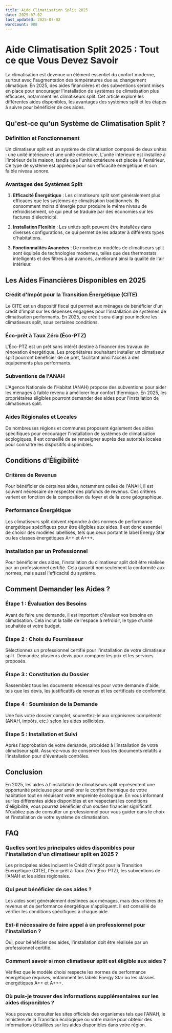 ```yaml
---
title: Aide Climatisation Split 2025
date: 2025-07-02
last_updated: 2025-07-02
wordcount: 908
---
```


# Aide Climatisation Split 2025 : Tout ce que Vous Devez Savoir

La climatisation est devenue un élément essentiel du confort moderne, surtout avec l'augmentation des températures due au changement climatique. En 2025, des aides financières et des subventions seront mises en place pour encourager l'installation de systèmes de climatisation plus efficaces, notamment les climatiseurs split. Cet article explore les différentes aides disponibles, les avantages des systèmes split et les étapes à suivre pour bénéficier de ces aides.

## Qu'est-ce qu'un Système de Climatisation Split ?

### Définition et Fonctionnement

Un climatiseur split est un système de climatisation composé de deux unités : une unité intérieure et une unité extérieure. L'unité intérieure est installée à l'intérieur de la maison, tandis que l'unité extérieure est placée à l'extérieur. Ce type de système est apprécié pour son efficacité énergétique et son faible niveau sonore.

### Avantages des Systèmes Split

1. **Efficacité Énergétique** : Les climatiseurs split sont généralement plus efficaces que les systèmes de climatisation traditionnels. Ils consomment moins d'énergie pour produire le même niveau de refroidissement, ce qui peut se traduire par des économies sur les factures d'électricité.

2. **Installation Flexible** : Les unités split peuvent être installées dans diverses configurations, ce qui permet de les adapter à différents types d'habitations.

3. **Fonctionnalités Avancées** : De nombreux modèles de climatiseurs split sont équipés de technologies modernes, telles que des thermostats intelligents et des filtres à air avancés, améliorant ainsi la qualité de l'air intérieur.

## Les Aides Financières Disponibles en 2025

### Crédit d'Impôt pour la Transition Énergétique (CITE)

Le CITE est un dispositif fiscal qui permet aux ménages de bénéficier d'un crédit d'impôt sur les dépenses engagées pour l'installation de systèmes de climatisation performants. En 2025, ce crédit sera élargi pour inclure les climatiseurs split, sous certaines conditions.

### Éco-prêt à Taux Zéro (Éco-PTZ)

L'Éco-PTZ est un prêt sans intérêt destiné à financer des travaux de rénovation énergétique. Les propriétaires souhaitant installer un climatiseur split pourront bénéficier de ce prêt, facilitant ainsi l'accès à des équipements plus performants.

### Subventions de l'ANAH

L'Agence Nationale de l'Habitat (ANAH) propose des subventions pour aider les ménages à faible revenu à améliorer leur confort thermique. En 2025, les propriétaires éligibles pourront demander des aides pour l'installation de climatiseurs split.

### Aides Régionales et Locales

De nombreuses régions et communes proposent également des aides spécifiques pour encourager l'installation de systèmes de climatisation écologiques. Il est conseillé de se renseigner auprès des autorités locales pour connaître les dispositifs disponibles.

## Conditions d'Éligibilité

### Critères de Revenus

Pour bénéficier de certaines aides, notamment celles de l'ANAH, il est souvent nécessaire de respecter des plafonds de revenus. Ces critères varient en fonction de la composition du foyer et de la zone géographique.

### Performance Énergétique

Les climatiseurs split doivent répondre à des normes de performance énergétique spécifiques pour être éligibles aux aides. Il est donc essentiel de choisir des modèles labellisés, tels que ceux portant le label Energy Star ou les classes énergétiques A++ et A+++.

### Installation par un Professionnel

Pour bénéficier des aides, l'installation du climatiseur split doit être réalisée par un professionnel certifié. Cela garantit non seulement la conformité aux normes, mais aussi l'efficacité du système.

## Comment Demander les Aides ?

### Étape 1 : Évaluation des Besoins

Avant de faire une demande, il est important d'évaluer vos besoins en climatisation. Cela inclut la taille de l'espace à refroidir, le type d'unité souhaitée et votre budget.

### Étape 2 : Choix du Fournisseur

Sélectionnez un professionnel certifié pour l'installation de votre climatiseur split. Demandez plusieurs devis pour comparer les prix et les services proposés.

### Étape 3 : Constitution du Dossier

Rassemblez tous les documents nécessaires pour votre demande d'aide, tels que les devis, les justificatifs de revenus et les certificats de conformité.

### Étape 4 : Soumission de la Demande

Une fois votre dossier complet, soumettez-le aux organismes compétents (ANAH, impôts, etc.) selon les aides sollicitées.

### Étape 5 : Installation et Suivi

Après l'approbation de votre demande, procédez à l'installation de votre climatiseur split. Assurez-vous de conserver tous les documents relatifs à l'installation pour d'éventuels contrôles.

## Conclusion

En 2025, les aides à l'installation de climatiseurs split représentent une opportunité précieuse pour améliorer le confort thermique de votre habitation tout en réduisant votre empreinte écologique. En vous informant sur les différentes aides disponibles et en respectant les conditions d'éligibilité, vous pourrez bénéficier d'un soutien financier significatif. N'oubliez pas de consulter un professionnel pour vous guider dans le choix et l'installation de votre système de climatisation.

## FAQ

### Quelles sont les principales aides disponibles pour l'installation d'un climatiseur split en 2025 ?

Les principales aides incluent le Crédit d'Impôt pour la Transition Énergétique (CITE), l'Éco-prêt à Taux Zéro (Éco-PTZ), les subventions de l'ANAH et les aides régionales.

### Qui peut bénéficier de ces aides ?

Les aides sont généralement destinées aux ménages, mais des critères de revenus et de performance énergétique s'appliquent. Il est conseillé de vérifier les conditions spécifiques à chaque aide.

### Est-il nécessaire de faire appel à un professionnel pour l'installation ?

Oui, pour bénéficier des aides, l'installation doit être réalisée par un professionnel certifié.

### Comment savoir si mon climatiseur split est éligible aux aides ?

Vérifiez que le modèle choisi respecte les normes de performance énergétique requises, notamment les labels Energy Star ou les classes énergétiques A++ et A+++.

### Où puis-je trouver des informations supplémentaires sur les aides disponibles ?

Vous pouvez consulter les sites officiels des organismes tels que l'ANAH, le ministère de la Transition écologique ou votre mairie pour obtenir des informations détaillées sur les aides disponibles dans votre région.